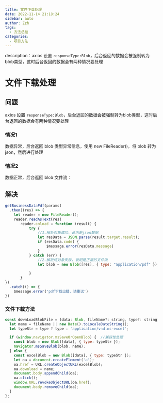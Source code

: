```yaml
---
title: 文件下载处理
date: 2022-11-14 21:18:24
sidebar: auto
author: Zzh
tags:
  - 方法总结
categories:
  - 项目方法
---
```

description：axios 设置 `responseType:Blob`，后台返回的数据会被强制转为blob类型，这时后台返回的数据会有两种情况要处理
# 文件下载处理

## 问题

axios 设置 `responseType:Blob`，后台返回的数据会被强制转为blob类型，这时后台返回的数据会有两种情况要处理

### 情况1

数据异常，后台返回 blob 类型异常信息，使用 new FileReader()，将 blob 转为 json，然后进行处理

### 情况2

数据正常，后台返回 blob 文件流：

## 解决

```javascript
getBusinessDataPdf(params)
  .then((res) => {  
    let reader = new FileReader();  
    reader.readAsText(res)  
       reader.onload = function (result) {  
           try {  
               //1.解析对象成功，说明是json数据 
               let resData = JSON.parse(result.target.result);  
               if (resData.code) {  
                   $message.error(resData.message)    
               }  
           } catch (err) {  
               //2.解析成对象失败，说明是正常的文件流  
               let blob = new Blob([res], { type: "application/pdf" });  
               
           }  
       }  
})
  .catch(() => {  
    $message.error('pdf下载出错，请重试')    
})
```

### 文件下载方法

```javascript
const downLoadBlobFile = (data: Blob, fileName?: string, type?: string) => { 		//type为Mime类型
  let name = fileName || new Date().toLocaleDateString();
  let typeStr = type ? type : 'application/vnd.ms-excel';

  if (window.navigator.msSaveOrOpenBlob) {  //兼容性处理
    const blob = new Blob([data], { type: typeStr });
    navigator.msSaveBlob(blob, name);
  } else {
    const excelBlob = new Blob([data], { type: typeStr });
    let oa = document.createElement('a');
    oa.href = URL.createObjectURL(excelBlob);
    oa.download = name;
    document.body.appendChild(oa);
    oa.click();
    window.URL.revokeObjectURL(oa.href);
    document.body.removeChild(oa);
  }
};
```
